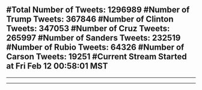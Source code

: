 #Total Number of Tweets: 1296989 
#Number of Trump Tweets: 367846
#Number of Clinton Tweets: 347053
#Number of Cruz Tweets: 265997
#Number of Sanders Tweets: 232519
#Number of Rubio Tweets: 64326
#Number of Carson Tweets: 19251
#Current Stream Started at Fri Feb 12 00:58:01 MST
---
---
---
